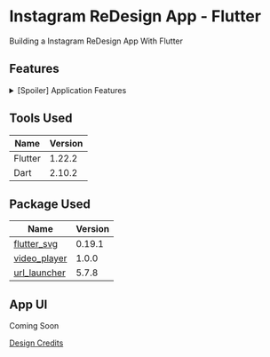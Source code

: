 # Instagram ReDesign App - Flutter

Building a Instagram ReDesign App With Flutter

## Features
<details>
    <summary>[Spoiler] Application Features</summary>
    <ul>
        <li>
            <b>1.0.0</b>
            <ul>
                <li>
                    <b>New Features</b>
                    <ul>
                        <li>Home Screen</li>
                        <li>Explorer Screen. Image shown positioned as Intagram pattern</li>
                        <li>Story Screen. Pause/play with gesture on video, Adding progress bar based on video, Send message</li>
                        <li>Activity Screen. Friend suggestion horizontal scrolling, Friend activitym vertical scrolling</li>
                    </ul>
                </li>
            </ul>
        </li>
    </ul>
</details>

## Tools Used

| Name | Version |
| ------ | ------ |
| Flutter | 1.22.2 |
| Dart | 2.10.2 |

## Package Used

| Name | Version |
| ------ | ------ |
| [flutter_svg](https://pub.dev/packages/flutter_svg) | 0.19.1 |
| [video_player](https://pub.dev/packages/video_player) | 1.0.0 |
| [url_launcher](https://pub.dev/packages/url_launcher) | 5.7.8 |

## App UI
Coming Soon

[Design Credits](https://dribbble.com/YUEYUEGUY)